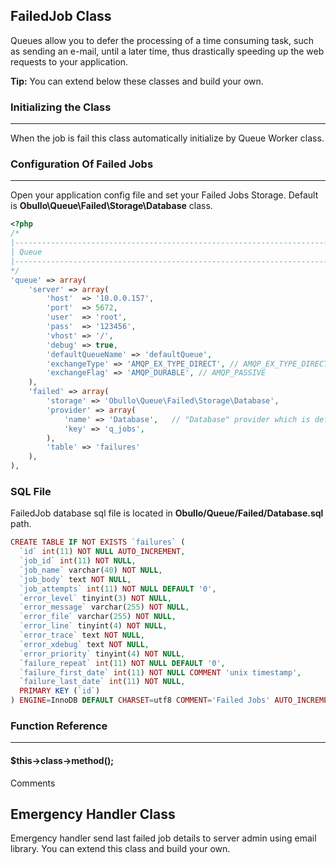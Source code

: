
## FailedJob Class

Queues allow you to defer the processing of a time consuming task, such as sending an e-mail, until a later time, thus drastically speeding up the web requests to your application.

**Tip:** You can extend below these classes and build your own.

### Initializing the Class

------

When the job is fail this class automatically initialize by Queue Worker class.


### Configuration Of Failed Jobs

------

Open your application config file and set your Failed Jobs Storage. Default is <b>Obullo\Queue\Failed\Storage\Database</b> class.

```php
<?php
/*
|--------------------------------------------------------------------------
| Queue
|--------------------------------------------------------------------------
*/
'queue' => array(
    'server' => array(
        'host'  => '10.0.0.157',
        'port'  => 5672,
        'user'  => 'root',
        'pass'  => '123456',
        'vhost' => '/',
        'debug' => true,
        'defaultQueueName' => 'defaultQueue',
        'exchangeType' => 'AMQP_EX_TYPE_DIRECT', // AMQP_EX_TYPE_DIRECT, AMQP_EX_TYPE_FANOUT, AMQP_EX_TYPE_HEADER or AMQP_EX_TYPE_TOPIC,
        'exchangeFlag' => 'AMQP_DURABLE', // AMQP_PASSIVE
    ),
    'failed' => array(
        'storage' => 'Obullo\Queue\Failed\Storage\Database',
        'provider' => array(
            'name' => 'Database',   // "Database" provider which is defined in your "Provider" folder.
            'key' => 'q_jobs',
        ),
        'table' => 'failures'
    ),
),
```

### SQL File

FailedJob database sql file is located in <b>Obullo/Queue/Failed/Database.sql</b> path.

```php
CREATE TABLE IF NOT EXISTS `failures` (
  `id` int(11) NOT NULL AUTO_INCREMENT,
  `job_id` int(11) NOT NULL,
  `job_name` varchar(40) NOT NULL,
  `job_body` text NOT NULL,
  `job_attempts` int(11) NOT NULL DEFAULT '0',
  `error_level` tinyint(3) NOT NULL,
  `error_message` varchar(255) NOT NULL,
  `error_file` varchar(255) NOT NULL,
  `error_line` tinyint(4) NOT NULL,
  `error_trace` text NOT NULL,
  `error_xdebug` text NOT NULL,
  `error_priority` tinyint(4) NOT NULL,
  `failure_repeat` int(11) NOT NULL DEFAULT '0',
  `failure_first_date` int(11) NOT NULL COMMENT 'unix timestamp',
  `failure_last_date` int(11) NOT NULL,
  PRIMARY KEY (`id`)
) ENGINE=InnoDB DEFAULT CHARSET=utf8 COMMENT='Failed Jobs' AUTO_INCREMENT=1 ;
```

### Function Reference

------

#### $this->class->method();

Comments


## Emergency Handler Class

Emergency handler send last failed job details to server admin using email library. You can extend this class and build your own.